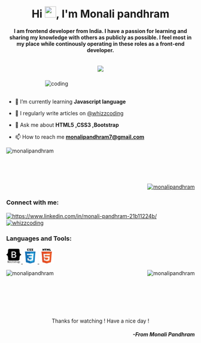 <h1 align="center">Hi <img src="https://user-images.githubusercontent.com/39955420/147578264-bae0526c-028a-49d2-8af8-d08bb4edbd2a.gif" height="30" width="30">, I'm Monali pandhram</h1>
<h4 align="center">I am frontend developer from India. I have a passion for learning and sharing my knowledge with others as publicly as possible.
I feel most in my place while continously operating in these roles as a front-end developer.</h4>

<h2 align="center"><img src="https://user-images.githubusercontent.com/39955420/147578199-56632b69-b3e8-4d9f-97e2-f046a1c2cba0.gif"></h2>

<img align="right" alt="coding" width="400"  src="https://camo.githubusercontent.com/4aa77ea32aa4d7be626e833b160f3d8923c133cd32c34fefbdc43c8abfcff710/68747470733a2f2f63646e2e6472696262626c652e636f6d2f75736572732f323730343431342f73637265656e73686f74732f373436363930332f6d656469612f62303861623537363331366264343538326665663138396634373163643965352e676966">

<br><br>
- 🌱 I’m currently learning **Javascript language**

- 📝 I regularly write articles on [@whizzcoding](@whizzcoding)

- 💬 Ask me about **HTML5 ,CSS3 ,Bootstrap**

- 📫 How to reach me **monalipandhram7@gmail.com**

<p align="left"> <img src="https://komarev.com/ghpvc/?username=monalipandhram&label=Profile%20views&color=0e75b6&style=flat" alt="monalipandhram" /> </p>

<br><br>
<br>
<p align="right"> <a href="https://github.com/ryo-ma/github-profile-trophy"><img src="https://github-profile-trophy.vercel.app/?username=monalipandhram" alt="monalipandhram" /></a> </p>

<h3 align="left">Connect with me:</h3>
<p align="left">
<a href="https://linkedin.com/in/https://www.linkedin.com/in/monali-pandhram-21b11224b/" target="blank"><img align="center" src="https://raw.githubusercontent.com/rahuldkjain/github-profile-readme-generator/master/src/images/icons/Social/linked-in-alt.svg" alt="https://www.linkedin.com/in/monali-pandhram-21b11224b/" height="30" width="40" /></a>
<a href="https://instagram.com/whizzcoding" target="blank"><img align="center" src="https://raw.githubusercontent.com/rahuldkjain/github-profile-readme-generator/master/src/images/icons/Social/instagram.svg" alt="whizzcoding" height="30" width="40" /></a>
</p>

<h3 align="left">Languages and Tools:</h3>
<p align="left"> <a href="https://getbootstrap.com" target="_blank" rel="noreferrer"> <img src="https://raw.githubusercontent.com/devicons/devicon/master/icons/bootstrap/bootstrap-plain-wordmark.svg" alt="bootstrap" width="40" height="40"/> </a> <a href="https://www.w3schools.com/css/" target="_blank" rel="noreferrer"> <img src="https://raw.githubusercontent.com/devicons/devicon/master/icons/css3/css3-original-wordmark.svg" alt="css3" width="40" height="40"/> </a> <a href="https://www.w3.org/html/" target="_blank" rel="noreferrer"> <img src="https://raw.githubusercontent.com/devicons/devicon/master/icons/html5/html5-original-wordmark.svg" alt="html5" width="40" height="40"/> </a> </p>

<p><img align="right" src="https://github-readme-stats.vercel.app/api/top-langs?username=monalipandhram&show_icons=true&locale=en&layout=compact" alt="monalipandhram" /></p>

<p>&nbsp;<img align="left" src="https://github-readme-stats.vercel.app/api?username=monalipandhram&show_icons=true&locale=en" alt="monalipandhram" /></p>
<br>
<br>
<p><img align="left" src="https://github-readme-streak-stats.herokuapp.com/?user=monalipandhram&" alt="" /></p>
<br><br>
<p align = "center">Thanks for watching ! Have a nice day !</p>

<h5 align = "right">-From Monali Pandhram</h5>

